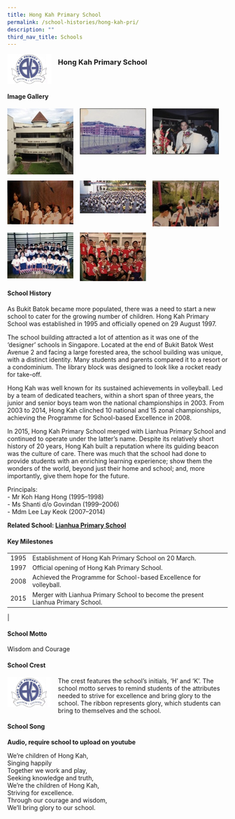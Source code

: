 ```yaml
---
title: Hong Kah Primary School
permalink: /school-histories/hong-kah-pri/
description: ""
third_nav_title: Schools
---
```

<img src="/images/hongkahpri1.png" style="width:20%;margin-right:15px;" align = "left">

### **Hong Kah Primary School**

<br clear="left">

#### **Image Gallery**

<p><a href="https://d1yxymztqoj7qn.amplifyapp.com/images/hongkahpri2.jpg">  
<img src="/images/hongkahpri2.jpg" style="width:30%;margin-right:15px;" align = "left">
</a></p>

<p><a href="https://d1yxymztqoj7qn.amplifyapp.com/images/hongkahpri3.jpg">  
<img src="/images/hongkahpri3.jpg" style="width:30%;margin-right:15px;" align = "left">
</a></p>

<p><a href="https://d1yxymztqoj7qn.amplifyapp.com/images/hongkahpri4.jpg">  
<img src="/images/hongkahpri4.jpg" style="width:30%;margin-right:15px;" align = "left">
</a></p>

<br clear="left">

<p><a href="https://d1yxymztqoj7qn.amplifyapp.com/images/hongkahpri5.jpg">  
<img src="/images/hongkahpri5.jpg" style="width:30%;margin-right:15px;" align = "left">
</a></p>

<p><a href="https://d1yxymztqoj7qn.amplifyapp.com/images/hongkahpri6.jpg">  
<img src="/images/hongkahpri6.jpg" style="width:30%;margin-right:15px;" align = "left">
</a></p>

<p><a href="https://d1yxymztqoj7qn.amplifyapp.com/images/hongkahpri7.jpg">  
<img src="/images/hongkahpri7.jpg" style="width:30%;margin-right:15px;" align = "left">
</a></p>

<br clear="left">

<p><a href="https://d1yxymztqoj7qn.amplifyapp.com/images/hongkahpri8.jpg">  
<img src="/images/hongkahpri8.jpg" style="width:30%;margin-right:15px;" align = "left">
</a></p>

<p><a href="https://d1yxymztqoj7qn.amplifyapp.com/images/hongkahpri9.jpg">  
<img src="/images/hongkahpri9.jpg" style="width:30%;margin-right:15px;" align = "left">
</a></p>

<br clear="left">

#### **School History**
As Bukit Batok became more populated, there was a need to start a new school to cater for the growing number of children. Hong Kah Primary School was established in 1995 and officially opened on 29 August 1997.

The school building attracted a lot of attention as it was one of the ‘designer’ schools in Singapore. Located at the end of Bukit Batok West Avenue 2 and facing a large forested area, the school building was unique, with a distinct identity. Many students and parents compared it to a resort or a condominium. The library block was designed to look like a rocket ready for take-off.

Hong Kah was well known for its sustained achievements in volleyball. Led by a team of dedicated teachers, within a short span of three years, the junior and senior boys team won the national championships in 2003. From 2003 to 2014, Hong Kah clinched 10 national and 15 zonal championships, achieving the Programme for School-based Excellence in 2008.

In 2015, Hong Kah Primary School merged with Lianhua Primary School and continued to operate under the latter’s name. Despite its relatively short history of 20 years, Hong Kah built a reputation where its guiding beacon was the culture of care. There was much that the school had done to provide students with an enriching learning experience; show them the wonders of the world, beyond just their home and school; and, more importantly, give them hope for the future.

Principals:<br>
\- Mr Koh Hang Hong (1995–1998)<br>
\- Ms Shanti d/o Govindan (1999–2006)<br>
\- Mdm Lee Lay Keok (2007–2014)

**Related School: [Lianhua Primary School](https://d1yxymztqoj7qn.amplifyapp.com/school-histories/lianhua-pri/)**

#### **Key Milestones**

|  |  |
|:---:|---|
| 1995 | Establishment of Hong Kah Primary School on 20 March. |
| 1997 | Official opening of Hong Kah Primary School. |
| 2008 | Achieved the Programme for School-based Excellence for volleyball. |
| 2015 | Merger with Lianhua Primary School to become the present Lianhua Primary School. |
|

#### **School Motto**
Wisdom and Courage

#### **School Crest**
<img src="/images/hongkahpri1.png" style="width:20%;margin-right:15px;" align = "left">

The crest features the school’s initials, ‘H’ and ‘K’. The school motto serves to remind students of the attributes needed to strive for excellence and bring glory to the school. The ribbon represents glory, which students can bring to themselves and the school.

#### **School Song**
**Audio, require school to upload on youtube**

We’re children of Hong Kah,<br>
Singing happily<br>
Together we work and play,<br>
Seeking knowledge and truth,<br>
We’re the children of Hong Kah,<br>
Striving for excellence.<br>
Through our courage and wisdom,<br>
We’ll bring glory to our school.